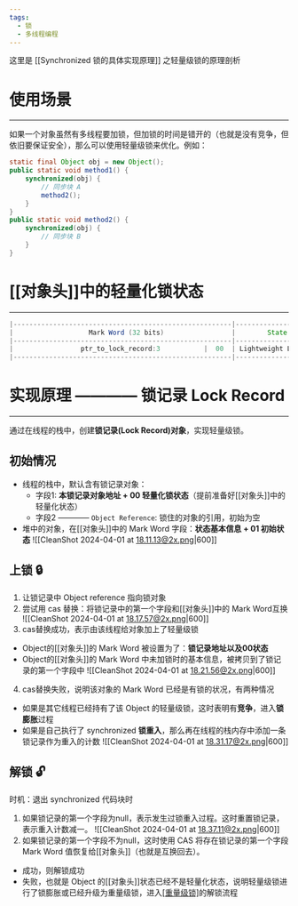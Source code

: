 ```yaml
---
tags:
  - 锁
  - 多线程编程
---
```

这里是 [[Synchronized 锁的具体实现原理]] 之轻量级锁的原理剖析
# 使用场景
---
如果一个对象虽然有多线程要加锁，但加锁的时间是错开的（也就是没有竞争，但依旧要保证安全），那么可以使用轻量级锁来优化。例如：
```java
static final Object obj = new Object(); 
public static void method1() { 
	synchronized(obj) { 
		// 同步块 A 			
		method2(); 
	} 
} 
public static void method2() { 
	synchronized(obj) { 
		// 同步块 B 
	}
}
```

# [[对象头]]中的轻量化锁状态
---
```java
|-------------------------------------------------------|--------------------| 
|                   Mark Word (32 bits)                 |        State       | 
|-------------------------------------------------------|--------------------| 
|                 ptr_to_lock_record:3           |  00  | Lightweight Locked | 
|-------------------------------------------------------|--------------------| 
```
# 实现原理 ———— 锁记录 Lock Record
---
通过在线程的栈中，创建**锁记录(Lock Record)对象**，实现轻量级锁。

## 初始情况
- 线程的栈中，默认含有锁记录对象：
	- 字段1: **本锁记录对象地址 + 00 轻量化锁状态**（提前准备好[[对象头]]中的轻量化状态）
	- 字段2 ———— `Object Reference`: 锁住的对象的引用，初始为空
- 堆中的对象，在[[对象头]]中的 Mark Word 字段：**状态基本信息 + 01 初始状态**
![[CleanShot 2024-04-01 at 18.11.13@2x.png|600]]

## 上锁 🔒
1. 让锁记录中 Object reference 指向锁对象
2. 尝试用 cas 替换：将锁记录中的第一个字段和[[对象头]]中的 Mark Word互换
![[CleanShot 2024-04-01 at 18.17.57@2x.png|600]]
3. cas替换成功，表示由该线程给对象加上了轻量级锁

- Object的[[对象头]]的 Mark Word 被设置为了：**锁记录地址以及00状态**
- Object的[[对象头]]的 Mark Word 中未加锁时的基本信息，被拷贝到了锁记录的第一个字段中
![[CleanShot 2024-04-01 at 18.21.56@2x.png|600]]
4. cas替换失败，说明该对象的 Mark Word 已经是有锁的状况，有两种情况

- 如果是其它线程已经持有了该 Object 的轻量级锁，这时表明有**竞争**，进入**锁膨胀**过程
- 如果是自己执行了 synchronized **锁重入**，那么再在线程的栈内存中添加一条锁记录作为重入的计数
![[CleanShot 2024-04-01 at 18.31.17@2x.png|600]]
## 解锁 🔓 
时机：退出 synchronized 代码块时
1. 如果锁记录的第一个字段为null，表示发生过锁重入过程。这时重置锁记录，表示重入计数减一。
![[CleanShot 2024-04-01 at 18.37.11@2x.png|600]]
2. 如果锁记录的第一个字段不为null，这时使用 CAS 将存在锁记录的第一个字段 Mark Word 值恢复给[[对象头]]（也就是互换回去）。
- 成功，则解锁成功 
- 失败，也就是 Object 的[[对象头]]状态已经不是轻量化状态，说明轻量级锁进行了锁膨胀或已经升级为重量级锁，进入[[重量级锁]](重量级锁)的解锁流程